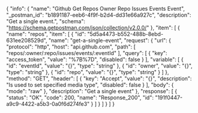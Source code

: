 {
  "info": {
    "name": "Github Get Repos Owner Repo Issues Events Event",
    "_postman_id": "b1891187-eeb6-4f9f-b2d4-dd31e66a927c",
    "description": "Get a single event.",
    "schema": "https://schema.getpostman.com/json/collection/v2.0.0/"
  },
  "item": [
    {
      "name": "repos",
      "item": [
        {
          "id": "5d5a4473-b552-488b-8ebd-631ee208529d",
          "name": "get-a-single-event",
          "request": {
            "url": {
              "protocol": "http",
              "host": "api.github.com",
              "path": [
                "repos/:owner/:repo/issues/events/:eventId"
              ],
              "query": [
                {
                  "key": "access_token",
                  "value": "%7B%7D",
                  "disabled": false
                }
              ],
              "variable": [
                {
                  "id": "eventId",
                  "value": "{}",
                  "type": "string"
                },
                {
                  "id": "owner",
                  "value": "{}",
                  "type": "string"
                },
                {
                  "id": "repo",
                  "value": "{}",
                  "type": "string"
                }
              ]
            },
            "method": "GET",
            "header": [
              {
                "key": "Accept",
                "value": "{}",
                "description": "Is used to set specified media type",
                "disabled": false
              }
            ],
            "body": {
              "mode": "raw"
            },
            "description": "Get a single event"
          },
          "response": [
            {
              "status": "OK",
              "code": 200,
              "name": "Response_200",
              "id": "191f0447-a9c9-4422-a5b3-0a0f6d274fe3"
            }
          ]
        }
      ]
    }
  ]
}